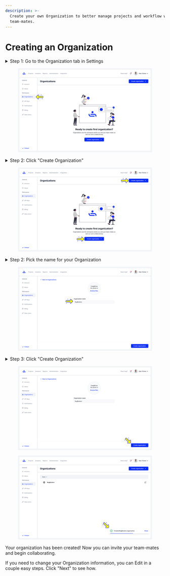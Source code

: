 ```yaml
---
description: >-
  Create your own Organization to better manage projects and workflow with your
  team-mates.
---
```


# Creating an Organization



<details>

<summary>Step 1: Go to the Organization tab in Settings</summary>

The Organizations tab can be found on the left side of the settings screen.

</details>

<figure><img src="../../../.gitbook/assets/Empty_2 (2).png" alt=""><figcaption></figcaption></figure>

<details>

<summary>Step 2: Click "Create Organization" </summary>

This will take you to another page where you can fill in information for your new Organization.&#x20;

</details>

<figure><img src="../../../.gitbook/assets/Empty (1).png" alt=""><figcaption></figcaption></figure>

<details>

<summary>Step 2: Pick the name for your Organization</summary>

Here you will pick your Organization name and optionally upload a photo to represent it.&#x20;

</details>

<figure><img src="../../../.gitbook/assets/Create.png" alt=""><figcaption></figcaption></figure>

<details>

<summary>Step 3: Click "Create Organization" </summary>

Click the "Create Organization" button at the bottom right of the page.&#x20;

</details>

<figure><img src="../../../.gitbook/assets/Create-1.png" alt=""><figcaption></figcaption></figure>

<figure><img src="../../../.gitbook/assets/Organisations.png" alt=""><figcaption></figcaption></figure>

Your organization has been created! Now you can invite your team-mates and begin collaborating.&#x20;

If you need to change your Organization information, you can Edit in a couple easy steps. Click "Next" to see how. &#x20;

